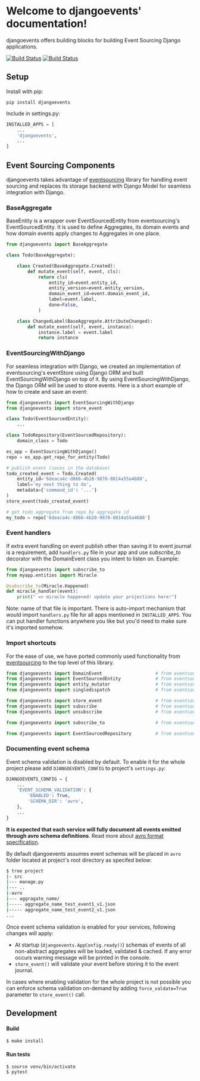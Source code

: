 # Welcome to djangoevents' documentation!
djangoevents offers building blocks for building Event Sourcing Django applications.

[![Build Status](https://travis-ci.org/ApplauseOSS/djangoevents.svg?branch=master)](https://travis-ci.org/ApplauseOSS/djangoevents)
[![Build Status](https://travis-ci.org/ApplauseOSS/djangoevents.svg?branch=devel)](https://travis-ci.org/ApplauseOSS/djangoevents)

## Setup
Install with pip:

```
pip install djangoevents
```

Include in settings.py:
```python
INSTALLED_APPS = [
    ...
    'djangoevents',
    ...
]
```

## Event Sourcing Components
djangoevents takes advantage of [eventsourcing](https://github.com/johnbywater/eventsourcing) library for handling event sourcing and replaces its storage backend with Django Model for seamless integration with Django.

### BaseAggregate
BaseEntity is a wrapper over EventSourcedEntity from eventsourcing's EventSourcedEntity. It is used to define Aggregates, its domain events and how domain events apply changes to Aggregates in one place.
```python
from djangoevents import BaseAggregate

class Todo(BaseAggregate):

    class Created(BaseAggregate.Created):
        def mutate_event(self, event, cls):
            return cls(
                entity_id=event.entity_id,
                entity_version=event.entity_version,
                domain_event_id=event.domain_event_id,
                label=event.label,
                done=False,
            )

    class ChangedLabel(BaseAggregate.AttributeChanged):
        def mutate_event(self, event, instance):
            instance.label = event.label
            return instance
```


### EventSourcingWithDjango
For seamless integration with Django, we created an implementation of eventsourcing's eventStore using Django ORM and built EventSourcingWithDjango on top of it. By using EventSourcingWithDjango, the Django ORM will be used to store events. Here is a short example of how to create and save an event:
```python
from djangoevents import EventSourcingWithDjango
from djangoevents import store_event

class Todo(EventSourcedEntity):
    ...

class TodoRepository(EventSourcedRepository):
    domain_class = Todo

es_app = EventSourcingWithDjango()
repo = es_app.get_repo_for_entity(Todo)

# publish event (saves in the database)
todo_created_event = Todo.Created(
    entity_id='6deaca4c-d866-4b28-9878-8814a55a4688',
    label='my next thing to do',
    metadata={'command_id': '...'}
)
store_event(todo_created_event)

# get todo aggregate from repo by aggregate id
my_todo = repo['6deaca4c-d866-4b28-9878-8814a55a4688']

```


### Event handlers

If extra event handling on event publish other than saving it to event journal is a requirement, add `handlers.py` file in your app and use _subscribe_to_ decorator with the DomainEvent class you intent to listen on. Example:


```python
from djangoevents import subscribe_to
from myapp.entities import Miracle

@subscribe_to(Miracle.Happened)
def miracle_handler(event):
    print(" => miracle happened! update your projections here!")
```


Note: name of that file is important. There is auto-import mechanism that would import
`handlers.py` file for all apps mentioned in `INSTALLED_APPS`. You can put handler
functions anywhere you like but you'd need to make sure it's imported somehow.

### Import shortcuts
For the ease of use, we have ported commonly used functionality from [eventsourcing](https://github.com/johnbywater/eventsourcing) to the top level of this library.

```python
from djangoevents import DomainEvent                    # from eventsourcing.domain.model.entity import DomainEvent
from djangoevents import EventSourcedEntity             # from eventsourcing.domain.model.entity import EventSourcedEntity
from djangoevents import entity_mutator                 # from eventsourcing.domain.model.entity import entity_mutator
from djangoevents import singledispatch                 # from eventsourcing.domain.model.entity import singledispatch

from djangoevents import store_event                    # from eventsourcing.domain.model.events import publish
from djangoevents import subscribe                      # from eventsourcing.domain.model.events import subscribe
from djangoevents import unsubscribe                    # from eventsourcing.domain.model.events import unsubscribe

from djangoevents import subscribe_to                   # from eventsourcing.domain.model.decorators import subscribe_to

from djangoevents import EventSourcedRepository         # from eventsourcing.infrastructure.event_sourced_repo import EventSourcedRepository
```

### Documenting event schema

Event schema validation is disabled by default. To enable it for the whole project please add `DJANGOEVENTS_CONFIG` to project's `settings.py`:

```python
DJANGOEVENTS_CONFIG = {
    ...
    'EVENT_SCHEMA_VALIDATION': {
        'ENABLED': True,
        'SCHEMA_DIR': 'avro',
    },
    ...
}

``` 

**It is expected that each service will fully document all events emitted through avro schema definitions**. Read more about [avro format specification](https://avro.apache.org/docs/1.7.7/spec.html).

By default djangoevents assumes event schemas will be placed in `avro` folder located at project's root directory as specifed below:

```bash
$ tree project
|- src
|--- manage.py
|--- ..
|-avro
|--- aggragate_name/
|----- aggregate_name_test_event1_v1.json
|----- aggregate_name_test_event2_v1.json
...
```

Once event schema validation is enabled for your services, following changes will apply:
  * At startup (`djangoevents.AppConfig.ready()`) schemas of events of all non-abstract aggregates will be loaded, validated & cached. If any error occurs warning message will be printed in the console.
  * `store_event()` will validate your event before storing it to the event journal. 
 
In cases where enabling validation for the whole project is not possible you can enforce schema validation on-demand by adding `force_valdate=True` parameter to `store_event()` call.

## Development
#### Build
    $ make install
#### Run tests
    $ source venv/bin/activate
    $ pytest
